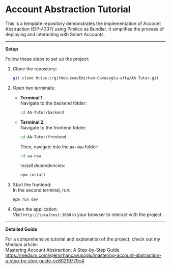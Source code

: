 # Account Abstraction Tutorial

This is a template repository demonstrates the implementation of Account Abstraction (EIP-4337) using Pimlico as Bundler. It simplifies the process of deploying and interacting with Smart Accounts.

---

**Setup**

Follow these steps to set up the project:

1. Clone the repository:  
   ```bash
   git clone https://github.com/Emirhan-Cavusoglu-sftw/AA-Tutor.git
   ```

2. Open two terminals:  
   - **Terminal 1**:  
     Navigate to the backend folder:  
     ```bash
     cd AA-Tutor/backend
     ```  
   - **Terminal 2**:  
     Navigate to the frontend folder:  
     ```bash
     cd AA-Tutor/frontend
     ```  
     Then, navigate into the `aa-new` folder:  
     ```bash
     cd aa-new
     ```  
     Install dependencies:  
     ```bash
     npm install
     ```

3. Start the frontend:  
   In the second terminal, run:  
   ```bash
   npm run dev
   ```

4. Open the application:  
   Visit `http://localhost:3000` in your browser to interact with the project.

---

**Detailed Guide**

For a comprehensive tutorial and explanation of the project, check out my Medium article:  
Mastering Account Abstraction: A Step-by-Step Guide  
https://medium.com/@emirhancavusoglu/mastering-account-abstraction-a-step-by-step-guide-ce80219779c4
